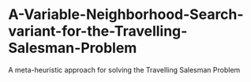 # A-Variable-Neighborhood-Search-variant-for-the-Travelling-Salesman-Problem
A meta-heuristic approach for solving the Travelling Salesman Problem

